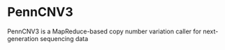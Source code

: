 # PennCNV3
PennCNV3 is a MapReduce-based copy number variation caller for next-generation sequencing data
